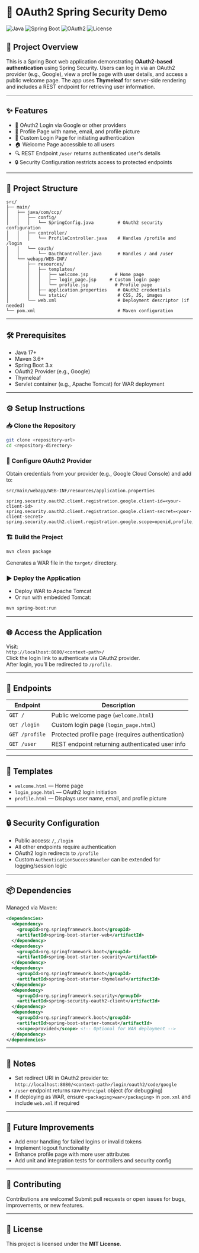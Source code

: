 # 🔐 OAuth2 Spring Security Demo

![Java](https://img.shields.io/badge/Java-17-blue.svg)
![Spring Boot](https://img.shields.io/badge/SpringBoot-3.x-green.svg)
![OAuth2](https://img.shields.io/badge/Auth-OAuth2-informational.svg)
![License](https://img.shields.io/badge/License-MIT-yellow.svg)

## 📖 Project Overview

This is a Spring Boot web application demonstrating **OAuth2-based authentication** using Spring Security. Users can log in via an OAuth2 provider (e.g., Google), view a profile page with user details, and access a public welcome page. The app uses **Thymeleaf** for server-side rendering and includes a REST endpoint for retrieving user information.

---

## ✨ Features

- 🔐 OAuth2 Login via Google or other providers  
- 👤 Profile Page with name, email, and profile picture  
- 🧭 Custom Login Page for initiating authentication  
- 🏠 Welcome Page accessible to all users  
- 🔍 REST Endpoint `/user` returns authenticated user's details  
- 🔒 Security Configuration restricts access to protected endpoints

---

## 📁 Project Structure

```text
src/
├── main/
│   ├── java/com/ccp/
│   │   ├── config/
│   │   │   └── SpringConfig.java         # OAuth2 security configuration
│   │   ├── controller/
│   │   │   └── ProfileController.java    # Handles /profile and /login
│   │   └── oauth/
│   │       └── OauthController.java      # Handles / and /user
│   └── webapp/WEB-INF/
│       ├── resources/
│       │   ├── templates/
│       │   │   ├── welcome.jsp          # Home page
│       │   │   ├── login_page.jsp     # Custom login page
│       │   │   └── profile.jsp          # Profile page
│       │   ├── application.properties    # OAuth2 credentials
│       │   └── static/                   # CSS, JS, images
│       └── web.xml                       # Deployment descriptor (if needed)
└── pom.xml                               # Maven configuration
```

---

## 🛠️ Prerequisites

- Java 17+  
- Maven 3.6+  
- Spring Boot 3.x  
- OAuth2 Provider (e.g., Google)  
- Thymeleaf  
- Servlet container (e.g., Apache Tomcat) for WAR deployment

---

## ⚙️ Setup Instructions

### 📥 Clone the Repository

```bash
git clone <repository-url>
cd <repository-directory>
```

### 🔑 Configure OAuth2 Provider

Obtain credentials from your provider (e.g., Google Cloud Console) and add to:

`src/main/webapp/WEB-INF/resources/application.properties`

```properties
spring.security.oauth2.client.registration.google.client-id=<your-client-id>
spring.security.oauth2.client.registration.google.client-secret=<your-client-secret>
spring.security.oauth2.client.registration.google.scope=openid,profile,email
```

### 🏗️ Build the Project

```bash
mvn clean package
```

Generates a WAR file in the `target/` directory.

### ▶️ Deploy the Application

- Deploy WAR to Apache Tomcat  
- Or run with embedded Tomcat:

```bash
mvn spring-boot:run
```

---

## 🌐 Access the Application

Visit:  
`http://localhost:8080/<context-path>/`  
Click the login link to authenticate via OAuth2 provider.  
After login, you’ll be redirected to `/profile`.

---

## 📡 Endpoints

| Endpoint     | Description                                      |
|--------------|--------------------------------------------------|
| `GET /`      | Public welcome page (`welcome.html`)             |
| `GET /login` | Custom login page (`login_page.html`)            |
| `GET /profile` | Protected profile page (requires authentication) |
| `GET /user`  | REST endpoint returning authenticated user info  |

---

## 🧾 Templates

- `welcome.html` — Home page  
- `login_page.html` — OAuth2 login initiation  
- `profile.html` — Displays user name, email, and profile picture

---

## 🔒 Security Configuration

- Public access: `/`, `/login`  
- All other endpoints require authentication  
- OAuth2 login redirects to `/profile`  
- Custom `AuthenticationSuccessHandler` can be extended for logging/session logic

---

## 📦 Dependencies

Managed via Maven:

```xml
<dependencies>
  <dependency>
    <groupId>org.springframework.boot</groupId>
    <artifactId>spring-boot-starter-web</artifactId>
  </dependency>
  <dependency>
    <groupId>org.springframework.boot</groupId>
    <artifactId>spring-boot-starter-security</artifactId>
  </dependency>
  <dependency>
    <groupId>org.springframework.boot</groupId>
    <artifactId>spring-boot-starter-thymeleaf</artifactId>
  </dependency>
  <dependency>
    <groupId>org.springframework.security</groupId>
    <artifactId>spring-security-oauth2-client</artifactId>
  </dependency>
  <dependency>
    <groupId>org.springframework.boot</groupId>
    <artifactId>spring-boot-starter-tomcat</artifactId>
    <scope>provided</scope> <!-- Optional for WAR deployment -->
  </dependency>
</dependencies>
```

---

## 📝 Notes

- Set redirect URI in OAuth2 provider to:  
  `http://localhost:8080/<context-path>/login/oauth2/code/google`
- `/user` endpoint returns raw `Principal` object (for debugging)
- If deploying as WAR, ensure `<packaging>war</packaging>` in `pom.xml` and include `web.xml` if required

---

## 🚀 Future Improvements

- Add error handling for failed logins or invalid tokens  
- Implement logout functionality  
- Enhance profile page with more user attributes  
- Add unit and integration tests for controllers and security config

---

## 🤝 Contributing

Contributions are welcome! Submit pull requests or open issues for bugs, improvements, or new features.

---

## 📜 License

This project is licensed under the **MIT License**.
